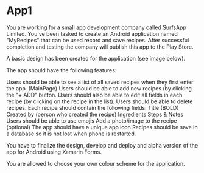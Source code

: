 # App1

You are working for a small app development company called SurfsApp Limited. You've been tasked to create an Android application named "MyRecipes" that can be used record and save recipes. After successful completion and testing the company will publish this app to the Play Store.

A basic design has been created for the application (see image below).

The app should have the following features:

Users should be able to see a list of all saved recipes when they first enter the app. (MainPage)
Users should be able to add new recipes (by clicking the "+ ADD" button.
Users should also be able to edit all fields in each recipe (by clicking on the recipe in the list).
Users should be able to delete recipes.
Each recipe should contain the following fields:
Title (BOLD)
Created by (person who created the recipe)
Ingredients
Steps & Notes
Users should be able to use emojis
Add a photo/image to the recipe (optional)
The app should have a unique app icon
Recipes should be save in a database so it is not lost when phone is restarted.

​You have to finalize the design, develop and deploy and alpha version of the app for Android using Xamarin Forms.

You are allowed to choose your own colour scheme for the application.


